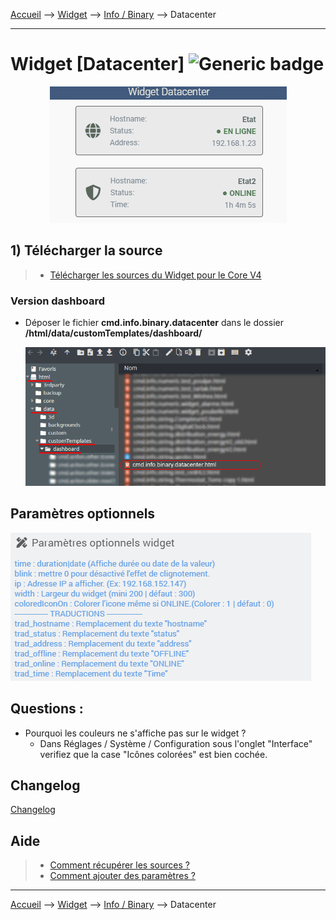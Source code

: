 
<a href="{{site.url}}/documentation">Accueil</a> --> <a href="{{site.url}}/documentation/{{site.widget}}">Widget</a> --> <a href="{{site.url}}/documentation/{{site.widget}}/fr_FR/info/binary">Info / Binary</a> --> Datacenter

------------

# Widget [Datacenter] ![Generic badge](https://img.shields.io/badge/Version-4.3%20%7C%204.4-green.svg)

<center><img src="img/capture1.gif" alt="Datacenter" /></center>


## 1) Télécharger la source
> - <a href="{{site.url_git}}/WIDGET_cmd.info.binary.datacenter" target="_blank">Télécharger les sources du Widget pour le Core V4</a>

### Version dashboard

- Déposer le fichier <b>cmd.info.binary.datacenter</b> dans le dossier <b>/html/data/customTemplates/dashboard/</b>

  <img src="img/capture1_2.png" alt="Téléchargement du widget" />


## Paramètres optionnels

<img src="img/parametre2.png" alt="Paramètres" />




## Questions :
- Pourquoi les couleurs ne s'affiche pas sur le widget ?
  - Dans Réglages / Système / Configuration sous l'onglet "Interface" verifiez que la case "Icônes colorées" est bien cochée.

## Changelog

<a href="./changelog">Changelog</a>

## Aide
> - [Comment récupérer les sources ?]({{site.url}}/documentation/{{site.help}}/fr_FR/download)
> - [Comment ajouter des paramètres ?]({{site.url}}/documentation/{{site.help}}/fr_FR/application)

-------------------

<a href="{{site.url}}/documentation">Accueil</a> --> <a href="{{site.url}}/documentation/{{site.widget}}">Widget</a> --> <a href="{{site.url}}/documentation/{{site.widget}}/fr_FR/info/binary">Info / Binary</a> --> Datacenter